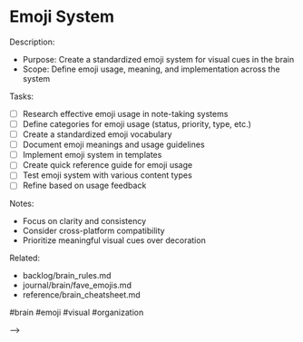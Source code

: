 # Emoji System

<!-- BACKLOG: Implement Emoji System
created::2025-03-02T08:30:00Z
priority::low
due::2025-03-15T00:00:00Z
owner::@dionedge
estimate::2h
project::brain
-->

Description:
- Purpose: Create a standardized emoji system for visual cues in the brain
- Scope: Define emoji usage, meaning, and implementation across the system

Tasks:
- [ ] Research effective emoji usage in note-taking systems
- [ ] Define categories for emoji usage (status, priority, type, etc.)
- [ ] Create a standardized emoji vocabulary
- [ ] Document emoji meanings and usage guidelines
- [ ] Implement emoji system in templates
- [ ] Create quick reference guide for emoji usage
- [ ] Test emoji system with various content types
- [ ] Refine based on usage feedback

Notes:
- Focus on clarity and consistency
- Consider cross-platform compatibility
- Prioritize meaningful visual cues over decoration

Related:
- backlog/brain_rules.md
- journal/brain/fave_emojis.md
- reference/brain_cheatsheet.md

#brain #emoji #visual #organization 
<!--
order::-3.75
TODO::2025-03-02T06:27:31.182Z
<!--
BACKLOG::2025-03-03T13:30:28.995Z
-->
-->